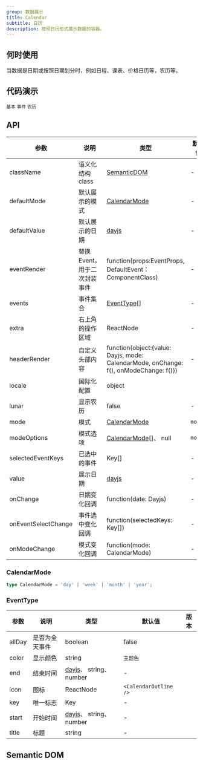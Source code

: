 ```yaml
---
group: 数据展示
title: Calendar
subtitle: 日历
description: 按照日历形式展示数据的容器。
---
```


## 何时使用

当数据是日期或按照日期划分时，例如日程、课表、价格日历等，农历等。

## 代码演示

<!-- prettier-ignore -->
<code src="./demo/basic.tsx" compact>基本</code>
<code src="./demo/events.tsx" compact>事件</code>
<code src="./demo/lunar.tsx" compact>农历</code>

## API

| 参数 | 说明 | 类型 | 默认值 | 版本 |
| --- | --- | --- | --- | --- |
| className | 语义化结构 class | [SemanticDOM](#semantic-dom) | - |  |
| defaultMode | 默认展示的模式 | [CalendarMode](#calendarmode) | - |  |
| defaultValue | 默认展示的日期 | [dayjs](https://day.js.org/) | - |  |
| eventRender | 替换 Event，用于二次封装事件 | function(props:EventProps, DefaultEvent：ComponentClass) | - |  |
| events | 事件集合 | [EventType](#eventtype)\[] | - |  |
| extra | 右上角的操作区域 | ReactNode | - |  |
| headerRender | 自定义头部内容 | function(object:{value: Dayjs, mode: CalendarMode, onChange: f(), onModeChange: f()}) | - |  |
| locale | 国际化配置 | object |  |  |
| lunar | 显示农历 | false | - |  |
| mode | 模式 | [CalendarMode](#calendarmode) | `month` |  |
| modeOptions | 模式选项 | [CalendarMode](#calendarmode)\[]、 null | `month` |  |
| selectedEventKeys | 已选中的事件 | Key\[] | - |  |
| value | 展示日期 | [dayjs](https://day.js.org/) | - |  |
| onChange | 日期变化回调 | function(date: Dayjs) | - |  |
| onEventSelectChange | 事件选中变化回调 | function(selectedKeys: Key\[]) | - |  |
| onModeChange | 模式变化回调 | function(mode: CalendarMode) | - |  |

### CalendarMode

```typescript
type CalendarMode = 'day' | 'week' | 'month' | 'year';
```

### EventType

| 参数 | 说明 | 类型 | 默认值 | 版本 |
| --- | --- | --- | --- | --- |
| allDay | 是否为全天事件 | boolean | false |  |
| color | 显示颜色 | string | `主题色` |  |
| end | 结束时间 | [dayjs](https://day.js.org/)、 string、 number | - |  |
| icon | 图标 | ReactNode | `<CalendarOutline />` |  |
| key | 唯一标志 | Key | - |  |
| start | 开始时间 | [dayjs](https://day.js.org/)、 string、 number | - |  |
| title | 标题 | string | - |  |

## Semantic DOM

<code src="./demo/_semantic.tsx" simplify></code>
